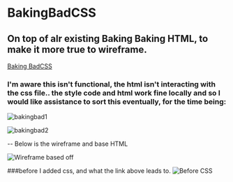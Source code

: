 # BakingBadCSS
## On top of alr existing Baking Baking HTML, to make it more true to wireframe.

[Baking BadCSS](BakingBad.html)

### I'm aware this isn't functional, the html isn't interacting with the css file.. the style code and html work fine locally and so I would like assistance to sort this eventually, for the time being:

![bakingbad1](https://user-images.githubusercontent.com/122787483/213261561-fed91214-c6d6-4634-9d9c-04ca54711342.png)

![bakingbad2](https://user-images.githubusercontent.com/122787483/213261547-bbf78d3e-4785-408a-b135-6dbf9780cf02.png)


-- Below is the wireframe and base HTML

![Wireframe based off](https://user-images.githubusercontent.com/122787483/213141378-073b2608-f73c-49af-bcdb-fe40ba2193c0.png)

###before I added css, and what the link above leads to.
![Before CSS](https://user-images.githubusercontent.com/122787483/213159412-c36546d5-85a0-4742-bdb1-fcef8039ccb1.png)



